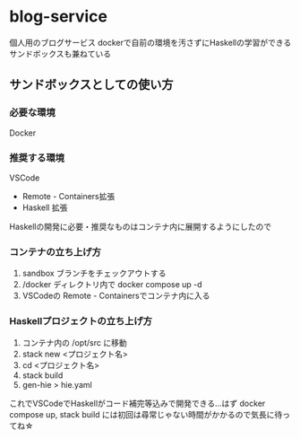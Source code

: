 # blog-service

個人用のブログサービス
dockerで自前の環境を汚さずにHaskellの学習ができるサンドボックスも兼ねている

## サンドボックスとしての使い方

### 必要な環境

Docker

### 推奨する環境

VSCode
  - Remote - Containers拡張
  - Haskell 拡張

Haskellの開発に必要・推奨なものはコンテナ内に展開するようにしたので

### コンテナの立ち上げ方

1. sandbox ブランチをチェックアウトする
2. /docker ディレクトリ内で docker compose up -d
3. VSCodeの Remote - Containersでコンテナ内に入る

### Haskellプロジェクトの立ち上げ方

1. コンテナ内の /opt/src に移動
2. stack new <プロジェクト名>
3. cd <プロジェクト名>
4. stack build
5. gen-hie > hie.yaml

これでVSCodeでHaskellがコード補完等込みで開発できる…はず
docker compose up, stack build には初回は尋常じゃない時間がかかるので気長に待ってね☆
